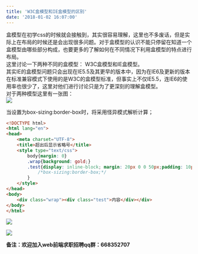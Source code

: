 ```yaml
---
title: 'W3C盒模型和IE盒模型的区别'
date: '2018-01-02 16:07:00'
---   
```

盒模型在初学css的时候就会接触到，其实很容易理解，这里也不多废话，但是实际上在布局的时候还是会出现很多问题。对于盒模型的认识不能只停留在知道一个盒模型由哪些部分构成，也要更多的了解如何在不同情况下利用盒模型的特点进行布局。  
这里讨论一下两种不同的盒模型： W3C盒模型和IE盒模型。  
其实IE的盒模型问题只会出现在IE5.5及其更早的版本中，因为在IE6及更新的版本在标准兼容模式下使用的是W3C的盒模型标准，但事实上不仅IE5.5，连IE6的使用率也很少了，这里对他们进行讨论只是为了更深刻的理解盒模型。  
对于两种模型这里有一张图：  
![](https://img-blog.csdn.net/20180102160257865)

当设置为box-sizing:border-box时，将采用怪异模式解析计算；

```html
<!DOCTYPE html>      
<html lang="en">      
<head>      
    <meta charset="UTF-8">      
    <title>超出后显示省略号</title>    
    <style type="text/css">
    	body{margin: 0}
    	.wrap{background: gold;}
      	.test{display: inline-block; margin: 20px 0 0 50px;padding: 10px 0 0 50px; width:200px;height: 200px;border: 5px solid green;background: #666;
      		/*box-sizing:border-box;*/
      	}
    </style>     
</head>      
<body>
	<div class="wrap"><div class="test">内容</div></div>
</body>      
</html> 
```
![](https://img-blog.csdn.net/20180102160600594)  
  

![](https://img-blog.csdn.net/20180102160617173)

****备注**：欢迎加入web前端求职招聘qq群：**668352707****